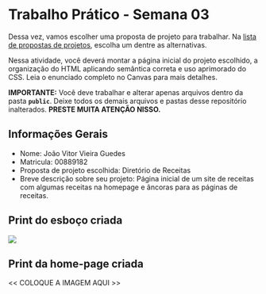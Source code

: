 # Trabalho Prático - Semana 03

Dessa vez, vamos escolher uma proposta de projeto para trabalhar. Na [lista de propostas de projetos](propostas-projetos.md), escolha um dentre as alternativas.

Nessa atividade, você deverá montar a página inicial do projeto escolhido, a organização do HTML aplicando semântica correta e uso aprimorado do CSS. Leia o enunciado completo no Canvas para mais detalhes.

**IMPORTANTE:** Você deve trabalhar e alterar apenas arquivos dentro da pasta **`public`**. Deixe todos os demais arquivos e pastas desse repositório inalterados. **PRESTE MUITA ATENÇÃO NISSO.**

## Informações Gerais

- Nome: João Vitor Vieira Guedes
- Matricula: 00889182
- Proposta de projeto escolhida: Diretório de Receitas
- Breve descrição sobre seu projeto: Página inicial de um site de receitas com algumas receitas na homepage e âncoras para as páginas de receitas.


## Print do esboço criada

<img src="/imagens/Página-inicial.png">


## Print da home-page criada

<<  COLOQUE A IMAGEM AQUI >>
